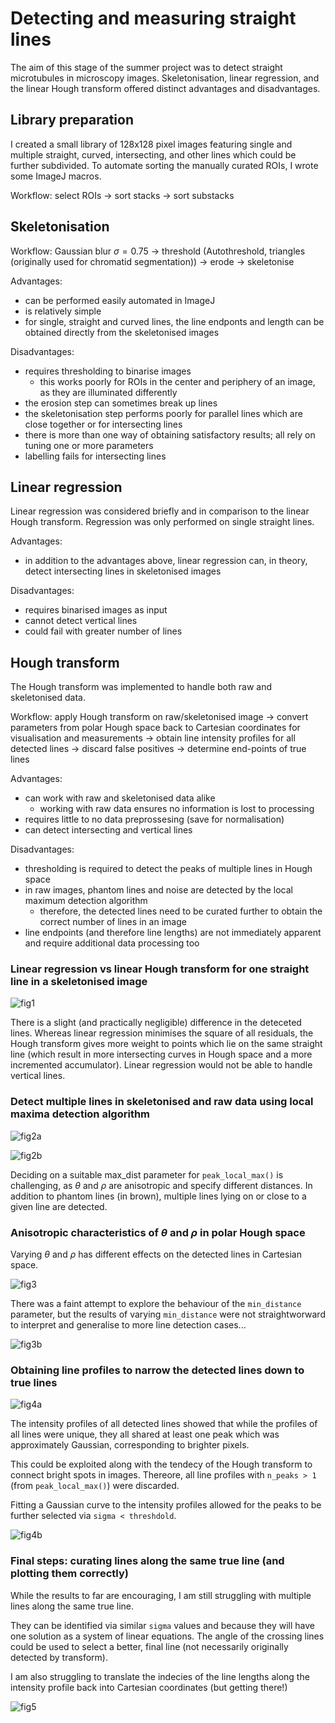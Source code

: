 # Detecting and measuring straight lines

The aim of this stage of the summer project was to detect straight microtubules in microscopy images. Skeletonisation, linear regression, and the linear Hough transform offered distinct advantages and disadvantages. 

## Library preparation

I created a small library of 128x128 pixel images featuring single and multiple straight, curved, intersecting, and other lines which could be further subdivided. To automate sorting the manually curated ROIs, I wrote some ImageJ macros. 

Workflow: select ROIs $\rightarrow$ sort stacks $\rightarrow$ sort substacks

## Skeletonisation

Workflow: Gaussian blur $\sigma = 0.75$ $\rightarrow$ threshold (Autothreshold, triangles (originally used for chromatid segmentation)) $\rightarrow$ erode $\rightarrow$ skeletonise

Advantages: 
- can be performed easily automated in ImageJ 
- is relatively simple 
- for single, straight and curved lines, the line endponts and length can be obtained directly from the skeletonised images 

Disadvantages: 
- requires thresholding to binarise images
    - this works poorly for ROIs in the center and periphery of an image, as they are illuminated differently 
- the erosion step can sometimes break up lines
- the skeletonisation step performs poorly for parallel lines which are close together or for intersecting lines
- there is more than one way of obtaining satisfactory results; all rely on tuning one or more parameters
- labelling fails for intersecting lines

## Linear regression

Linear regression was considered briefly and in comparison to the linear Hough transform. Regression was only performed on single straight lines. 

Advantages: 
- in addition to the advantages above, linear regression can, in theory, detect intersecting lines in skeletonised images

Disadvantages: 
- requires binarised images as input
- cannot detect vertical lines
- could fail with greater number of lines

## Hough transform

The Hough transform was implemented to handle both raw and skeletonised data. 

Workflow: apply Hough transform on raw/skeletonised image $\rightarrow$ convert parameters from polar Hough space back to Cartesian coordinates for visualisation and measurements $\rightarrow$ obtain line intensity profiles for all detected lines $\rightarrow$ discard false positives $\rightarrow$ determine end-points of true lines 

Advantages: 
- can work with raw and skeletonised data alike
    - working with raw data ensures no information is lost to processing 
- requires little to no data preprossesing (save for normalisation)
- can detect intersecting and vertical lines

Disadvantages: 
- thresholding is required to detect the peaks of multiple lines in Hough space  
- in raw images, phantom lines and noise are detected by the local maximum detection algorithm 
    - therefore, the detected lines need to be curated further to obtain the correct number of lines in an image
- line endpoints (and therefore line lengths) are not immediately apparent and require additional data processing too


### Linear regression vs linear Hough transform for one straight line in a skeletonised image

![fig1](../report/figs/ht_vs_lin_reg.png?raw=true "lin reg vs hough transf")


There is a slight (and practically negligible) difference in the deteceted lines. Whereas linear regression minimises the square of all residuals, the Hough transform gives more weight to points which lie on the same straight line (which result in more intersecting curves in Hough space and a more incremented accumulator). Linear regression would not be able to handle vertical lines.

### Detect multiple lines in skeletonised and raw data using local maxima detection algorithm

![fig2a](../report/figs/phantom_lines.png?raw=true "skeletonised")

![fig2b](../report/figs/phantom_lines_raw.png?raw=true "raw")

Deciding on a suitable max_dist parameter for `peak_local_max()` is challenging, as $\theta$ and $\rho$ are anisotropic and specify different distances. In addition to phantom lines (in brown), multiple lines lying on or close to a given line are detected. 

### Anisotropic characteristics of $\theta$ and $\rho$ in polar Hough space

Varying $\theta$ and $\rho$ has different effects on the detected lines in Cartesian space. 

![fig3](../report/figs/var_rho_theta.png?raw=true "var rho theta")

There was a faint attempt to explore the behaviour of the `min_distance` parameter, but the results of varying `min_distance` were not straightworward to interpret and generalise to more line detection cases... 

![fig3b](../report/figs/min_dist.png?raw=true "var min")

### Obtaining line profiles to narrow the detected lines down to true lines

![fig4a](../report/figs/line_profs.png?raw=true "line profiles")

The intensity profiles of all detected lines showed that while the profiles of all lines were unique, they all shared at least one peak which was approximately Gaussian, corresponding to brighter pixels. 

This could be exploited along with the tendecy of the Hough transform to connect bright spots in images. Thereore, all line profiles with `n_peaks > 1` (from `peak_local_max()`) were discarded. 

Fitting a Gaussian curve to the intensity profiles allowed for the peaks to be further selected via `sigma < threshdold`. 

![fig4b](../report/figs/line_profs_individual.png?raw=true "line profiles and Gaussians")

### Final steps: curating lines along the same true line (and plotting them correctly)

While the results to far are encouraging, I am still struggling with multiple lines along the same true line. 

They can be identified via similar `sigma` values and because they will have one solution as a system of linear equations. The angle of the crossing lines could be used to select a better, final line (not necessarily originally detected by transform).  

I am also struggling to translate the indecies of the line lengths along the intensity profile back into Cartesian coordinates (but getting there!)

![fig5](../report/figs/sofarsobad.png?raw=true "sofarsobad")
